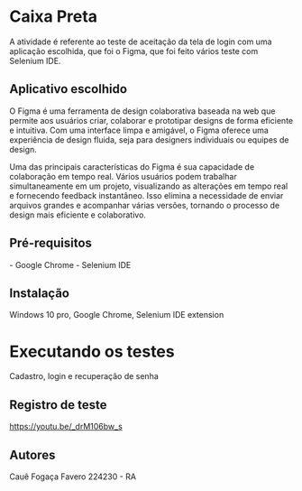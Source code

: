 <h1> Caixa Preta</h1>  

A atividade é referente ao teste de aceitação da tela de login com uma aplicação escolhida, que foi o Figma, que foi feito vários teste com Selenium IDE.

<h2> Aplicativo escolhido </h2> 
O Figma é uma ferramenta de design colaborativa baseada na web que permite aos usuários criar, colaborar e prototipar designs de forma eficiente e intuitiva. Com uma interface limpa e amigável, o Figma oferece uma experiência de design fluida, seja para designers individuais ou equipes de design.

Uma das principais características do Figma é sua capacidade de colaboração em tempo real. Vários usuários podem trabalhar simultaneamente em um projeto, visualizando as alterações em tempo real e fornecendo feedback instantâneo. Isso elimina a necessidade de enviar arquivos grandes e acompanhar várias versões, tornando o processo de design mais eficiente e colaborativo.

<h2> Pré-requisitos </h2> 
- Google Chrome
- Selenium IDE

<h2>Instalação </h2> 
Windows 10 pro, Google Chrome, Selenium IDE extension

<h1>Executando os testes </h1>
Cadastro, login e recuperação de senha

<h2>Registro de teste</h2>

https://youtu.be/_drM106bw_s

<h2>Autores</h2>

Cauê Fogaça Favero
224230 - RA
